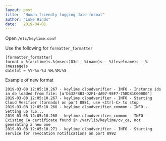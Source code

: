 ```yaml
---
layout: post
title:  "Human friendly logging date format"
author: "Luke Hinds"
date:   2019-04-01
---
```

Open `/etc/keylime.conf`

Use the following for `formatter_formatter`

    [formatter_formatter]
    format = %(asctime)s.%(msecs)03d - %(name)s - %(levelname)s - %(message)s
    datefmt = %Y-%m-%d %H:%M:%S

Example of new format

```
2019-03-08 12:05:10.267 - keylime.cloudverifier - INFO - Instance ids in db loaded from file: [u'D432FBB3-D2F1-4A97-9EF7-75BD81C00000']
2019-03-08 12:05:10.267 - keylime.cloudverifier - INFO - Starting Cloud Verifier (tornado) on port 8881, use <Ctrl-C> to stop
2019-03-08 12:05:10.268 - keylime.cloudverifier_common - INFO - Setting up TLS...
2019-03-08 12:05:10.268 - keylime.cloudverifier_common - INFO - Existing CA certificate found in /var/lib/keylime/cv_ca, not generating a new one
2019-03-08 12:05:10.271 - keylime.cloudverifier - INFO - Starting service for revocation notifications on port 8992
```
